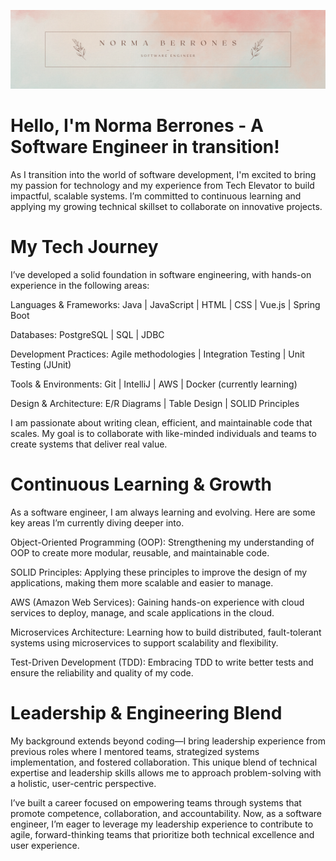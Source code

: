![Initial image](Photos/nbgit.png)

# Hello, I'm Norma Berrones - A Software Engineer in transition!

As I transition into the world of software development, I'm excited to bring my passion for technology and my experience from Tech Elevator to build impactful, scalable systems. I’m committed to continuous learning and applying my growing technical skillset to collaborate on innovative projects.


# My Tech Journey
I’ve developed a solid foundation in software engineering, with hands-on experience in the following areas:

Languages & Frameworks:
Java | JavaScript | HTML | CSS | Vue.js | Spring Boot

Databases:
PostgreSQL | SQL | JDBC

Development Practices:
Agile methodologies | Integration Testing | Unit Testing (JUnit)

Tools & Environments:
Git | IntelliJ | AWS | Docker (currently learning)

Design & Architecture:
E/R Diagrams | Table Design | SOLID Principles

I am passionate about writing clean, efficient, and maintainable code that scales. My goal is to collaborate with like-minded individuals and teams to create systems that deliver real value.


# Continuous Learning & Growth
As a software engineer, I am always learning and evolving. Here are some key areas I’m currently diving deeper into.

Object-Oriented Programming (OOP): Strengthening my understanding of OOP to create more modular, reusable, and maintainable code.

SOLID Principles: Applying these principles to improve the design of my applications, making them more scalable and easier to manage.

AWS (Amazon Web Services): Gaining hands-on experience with cloud services to deploy, manage, and scale applications in the cloud.

Microservices Architecture: Learning how to build distributed, fault-tolerant systems using microservices to support scalability and flexibility.

Test-Driven Development (TDD): Embracing TDD to write better tests and ensure the reliability and quality of my code.


# Leadership & Engineering Blend
My background extends beyond coding—I bring leadership experience from previous roles where I mentored teams, strategized systems implementation, and fostered collaboration. This unique blend of technical expertise and leadership skills allows me to approach problem-solving with a holistic, user-centric perspective.

I’ve built a career focused on empowering teams through systems that promote competence, collaboration, and accountability. Now, as a software engineer, I’m eager to leverage my leadership experience to contribute to agile, forward-thinking teams that prioritize both technical excellence and user experience.
